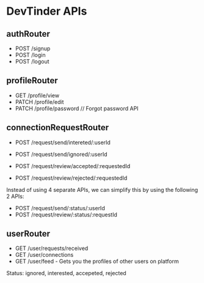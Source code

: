 # DevTinder APIs

## authRouter
- POST /signup
- POST /login
- POST /logout

## profileRouter
- GET /profile/view
- PATCH /profile/edit
- PATCH /profile/password // Forgot password API

## connectionRequestRouter
- POST /request/send/intereted/:userId
- POST /request/send/ignored/:userId

- POST /request/review/accepted/:requestedId
- POST /request/review/rejected/:requestedId

Instead of using 4 separate APIs, we can simplify this by using the following 2 APIs:
- POST /request/send/:status/:userId 
- POST /request/review/:status/:requestId

## userRouter
- GET /user/requests/received
- GET /user/connections
- GET /user/feed - Gets you the profiles of other users on platform


Status: ignored, interested, accepeted, rejected